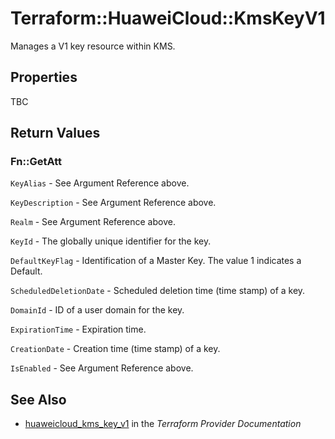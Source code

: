 # Terraform::HuaweiCloud::KmsKeyV1

Manages a V1 key resource within KMS.

## Properties

TBC

## Return Values

### Fn::GetAtt

`KeyAlias` - See Argument Reference above.

`KeyDescription` - See Argument Reference above.

`Realm` - See Argument Reference above.

`KeyId` - The globally unique identifier for the key.

`DefaultKeyFlag` - Identification of a Master Key. The value 1 indicates a Default.

`ScheduledDeletionDate` - Scheduled deletion time (time stamp) of a key.

`DomainId` - ID of a user domain for the key.

`ExpirationTime` - Expiration time.

`CreationDate` - Creation time (time stamp) of a key.

`IsEnabled` - See Argument Reference above.

## See Also

* [huaweicloud_kms_key_v1](https://www.terraform.io/docs/providers/huaweicloud/r/kms_key_v1.html) in the _Terraform Provider Documentation_